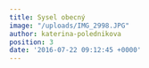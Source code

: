 ```yaml
---
title: Sysel obecný
image: "/uploads/IMG_2998.JPG"
author: katerina-polednikova
position: 3
date: '2016-07-22 09:12:45 +0000'
---
```

